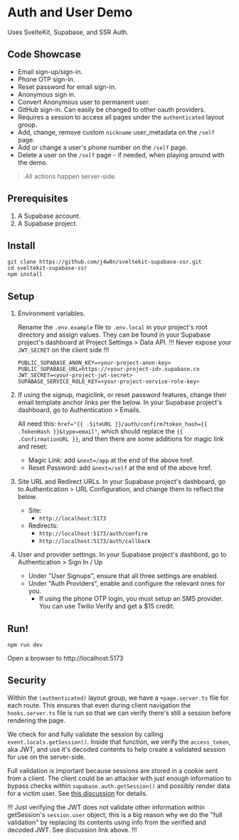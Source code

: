 # Auth and User Demo

Uses SvelteKit, Supabase, and SSR Auth.

## Code Showcase

- Email sign-up/sign-in.
- Phone OTP sign-in.
- Reset password for email sign-in.
- Anonymous sign in.
- Convert Anonymous user to permanent user.
- GitHub sign-in. Can easily be changed to other oauth providers.
- Requires a session to access all pages under the `authenticated` layout group.
- Add, change, remove custom `nickname` user_metadata on the `/self` page.
- Add or change a user's phone number on the `/self` page.
- Delete a user on the `/self` page - if needed, when playing around with the demo.

> All actions happen server-side.

## Prerequisites

1. A Supabase account.
2. A Supabase project.

## Install

```
git clone https://github.com/j4w8n/sveltekit-supabase-ssr.git
cd sveltekit-supabase-ssr
npm install
```

## Setup

1. Environment variables.
    
    Rename the `.env.example` file to `.env.local` in your project's root directory and assign values. They can be found in your Supabase project's dashboard at Project Settings > Data API. !!! Never expose your `JWT_SECRET` on the client side !!!
    ```
    PUBLIC_SUPABASE_ANON_KEY=<your-project-anon-key>
    PUBLIC_SUPABASE_URL=https://<your-project-id>.supabase.co
    JWT_SECRET=<your-project-jwt-secret>
    SUPABASE_SERVICE_ROLE_KEY=<your-project-service-role-key>
    ```

2. If using the signup, magiclink, or reset password features, change their email template anchor links per the below. In your Supabase project's dashboard, go to Authentication > Emails.

    All need this: `href="{{ .SiteURL }}/auth/confirm?token_hash={{ .TokenHash }}&type=email"`, which should replace the `{{ .ConfirmationURL }}`, and then there are some additions for magic link and reset:

    - Magic Link: add `&next=/app` at the end of the above href.
    - Reset Password: add `&next=/self` at the end of the above href.

3. Site URL and Redirect URLs. In your Supabase project's dashboard, go to Authentication > URL Configuration, and change them to reflect the below.
    - Site:
        - `http://localhost:5173`
    - Redirects:
        - `http://localhost:5173/auth/confirm`
        - `http://localhost:5173/auth/callback`

4. User and provider settings. In your Supabase project's dashbord, go to Authentication > Sign In / Up
    - Under "User Signups", ensure that all three settings are enabled.
    - Under "Auth Providers", enable and configure the relevant ones for you.
        - If using the phone OTP login, you must setup an SMS provider. You can use Twilio Verify and get a $15 credit.

## Run!

```
npm run dev
```

Open a browser to http://localhost:5173

## Security

Within the `(authenticated)` layout group, we have a `+page.server.ts` file for each route. This ensures that even during client navigation the `hooks.server.ts` file is run so that we can verify there's still a session before rendering the page.

We check for and fully validate the session by calling `event.locals.getSession()`. Inside that function, we verify the `access_token`, aka JWT, and use it's decoded contents to help create a validated session for use on the server-side.

Full validation is important because sessions are stored in a cookie sent from a client. The client could be an attacker with just enough information to bypass checks within `supabase.auth.getSession()` and possibly render data for a victim user. See [this discussion](https://github.com/orgs/supabase/discussions/23224) for details.

!!! Just verifying the JWT does not validate other information within getSession's `session.user` object; this is a big reason why we do the "full validation" by replacing its contents using info from the verified and decoded JWT. See discussion link above. !!!